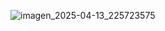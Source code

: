![imagen_2025-04-13_225723575](https://github.com/user-attachments/assets/d252a3f1-b2eb-44cb-a8e4-d8c18206e55c)
